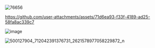
![76656](https://github.com/user-attachments/assets/6c0e9481-08a5-4671-b451-a56df88c53e4)

https://github.com/user-attachments/assets/71d6ea93-f33f-4189-ad25-58fa8ac339c7

![image](https://github.com/user-attachments/assets/d35ca223-faf4-4828-b0f3-06030fb2bfcb)

![500127904_712042391376731_2621578977058229872_n](https://github.com/user-attachments/assets/61e2628b-bb45-4f0a-85c2-ced7e24dc2a5)
